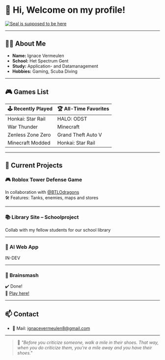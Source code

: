 # 👋 Hi, Welcome on my profile!

[![Seal is supposed to be here](https://encrypted-tbn0.gstatic.com/images?q=tbn:ANd9GcQnWcotHoUxCyS1-mgidz3ppWmsPjoj807L6A&s)](https://www.youtube.com/watch?v=dQw4w9WgXcQ&ab_channel=RickAstley)

---

## 👨‍💻 About Me
- **Name:** Ignace Vermeulen  
- **School:** Het Spectrum Gent  
- **Study:** Application- and Datamanagement  
- **Hobbies:** Gaming, Scuba Diving  
---

## 🎮 Games List

| 🕹️ Recently Played       | 🏆 All-Time Favorites     |
|--------------------------|---------------------------|
| Honkai: Star Rail        | HALO: ODST                |
| War Thunder              | Minecraft                 |
| Zenless Zone Zero        | Grand Theft Auto V        |
| Minecraft Modded         | Honkai: Star Rail         |

---

## 🚧 Current Projects

### 🎮 Roblox Tower Defense Game  
In collaboration with [@BTLOdragons](https://github.com/BTLOdragons)  
🛠️ Features: Tanks, enemies, maps and stores

---

### 📚 Library Site – Schoolproject  
Collab with my fellow students for our school library

---

### 🤖 AI Web App  
IN-DEV

---

### 🧠 Brainsmash  
✔️ Done!  
🔗 [Play here!](https://brainsmash.be)

---

## 📫 Contact

- 📧 Mail: <ignacevermeulen8@gmail.com>

---

> 🥾 *"Before you criticize someone, walk a mile in their shoes. That way, when you do criticize them, you're a mile away and you have their shoes."*
